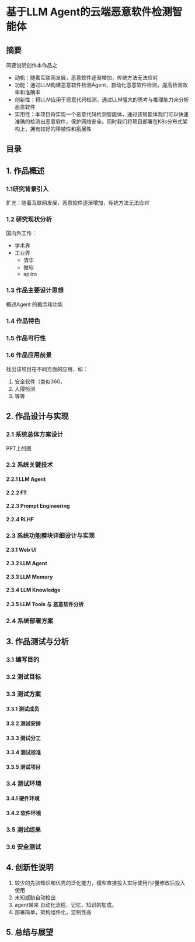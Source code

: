 # 基于LLM Agent的云端恶意软件检测智能体



## 摘要
简要说明创作本作品之
- 动机：随着互联网发展，恶意软件逐渐增加，传统方法无法应对
- 功能：通过LLM构建恶意软件检测Agent，自动化恶意软件检测，提高检测效率和准确率
- 创新性：将LLM应用于恶意代码检测，通过LLM强大的思考与推理能力来分析恶意软件
- 实用性：本项目将实现一个恶意代码检测智能体，通过该智能体我们可以快速准确的检测出恶意软件，保护网络安全。同时我们将项目部署在K8s分布式架构上，拥有较好的移植性和拓展性



## 目录



## 1. 作品概述

### 1.1研究背景引入
扩充：随着互联网发展，恶意软件逐渐增加，传统方法无法应对


### 1.2 研究现状分析
国内外工作：
- 学术界
- 工业界
	- 清华
	- 微软
	- apiiro


### 1.3 作品主要设计思想

概述Agent 的概念和功能


### 1.4 作品特色


### 1.5 作品可行性


### 1.6 作品应用前景

找出该项目在不同方面的应用，如：

1. 安全软件（类似360，
2. 入侵检测
3. 等等



## 2. 作品设计与实现

### 2.1 系统总体方案设计
PPT上的图


### 2.2 系统关键技术

#### 2.2.1 LLM Agent

#### 2.2.2 FT

#### 2.2.3 Prompt Engineering

#### 2.2.4 RLHF


### 2.3 系统功能模块详细设计与实现

#### 2.3.1 Web UI

#### 2.3.2 LLM Agent

#### 2.3.3 LLM Memory

#### 2.3.4 LLM Knowledge

#### 2.3.5 LLM Tools 与 恶意软件分析


### 2.4 系统部署方案



## 3. 作品测试与分析

### 3.1 编写目的


### 3.2 测试目标


### 3.3 测试方案

#### 3.3.1 测试成员

#### 3.3.2 测试安排

#### 3.3.3 测试分工

#### 3.3.4 测试标准

#### 3.3.5 测试项目


### 3.4 测试环境

#### 3.4.1 硬件环境

#### 3.4.2 软件环境


### 3.5 测试结果


### 3.6 安全测试



## 4. 创新性说明
1. 较少的先验知识和优秀的泛化能力，模型直接投入实际使用/少量修改后投入使用
2. 未知威胁自动检出
3. agent带来 自动化流程、记忆、知识的加成。
4. 部署简单，架构组件化，定制性高



## 5. 总结与展望



